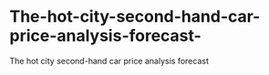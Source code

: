 # The-hot-city-second-hand-car-price-analysis-forecast-
The hot city second-hand car price analysis forecast
